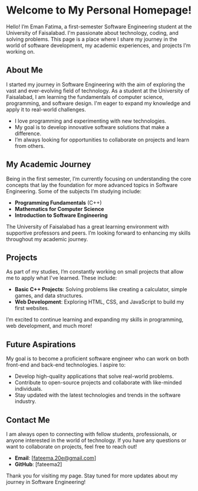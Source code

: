 
# Welcome to My Personal Homepage!

Hello! I’m Eman Fatima, a first-semester Software Engineering student at the University of Faisalabad. I'm passionate about technology, coding, and solving problems. This page is a place where I share my journey in the world of software development, my academic experiences, and projects I’m working on.

## About Me

I started my journey in Software Engineering with the aim of exploring the vast and ever-evolving field of technology. As a student at the University of Faisalabad, I am learning the fundamentals of computer science, programming, and software design. I'm eager to expand my knowledge and apply it to real-world challenges.

- I love programming and experimenting with new technologies.
- My goal is to develop innovative software solutions that make a difference.
- I’m always looking for opportunities to collaborate on projects and learn from others.

## My Academic Journey

Being in the first semester, I’m currently focusing on understanding the core concepts that lay the foundation for more advanced topics in Software Engineering. Some of the subjects I’m studying include:
- **Programming Fundamentals** (C++)
- **Mathematics for Computer Science**
- **Introduction to Software Engineering**

The University of Faisalabad has a great learning environment with supportive professors and peers. I’m looking forward to enhancing my skills throughout my academic journey.

## Projects

As part of my studies, I’m constantly working on small projects that allow me to apply what I've learned. These include:
- **Basic C++ Projects**: Solving problems like creating a calculator, simple games, and data structures.
- **Web Development**: Exploring HTML, CSS, and JavaScript to build my first websites.


I’m excited to continue learning and expanding my skills in programming, web development, and much more!

## Future Aspirations

My goal is to become a proficient software engineer who can work on both front-end and back-end technologies. I aspire to:
- Develop high-quality applications that solve real-world problems.
- Contribute to open-source projects and collaborate with like-minded individuals.
- Stay updated with the latest technologies and trends in the software industry.

## Contact Me

I am always open to connecting with fellow students, professionals, or anyone interested in the world of technology. If you have any questions or want to collaborate on projects, feel free to reach out!

- **Email**: [fateema.20e@gmail.com]
- **GitHub**: [fateema2]

Thank you for visiting my page. Stay tuned for more updates about my journey in Software Engineering!


